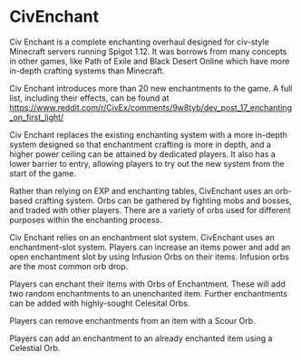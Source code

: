 # CivEnchant

Civ Enchant is a complete enchanting overhaul designed for civ-style Minecraft servers running Spigot 1.12. It was borrows from many concepts in other games, like Path of Exile and Black Desert Online which have more in-depth crafting systems than Minecraft.

Civ Enchant introduces more than 20 new enchantments to the game. A full list, including their effects, can be found at https://www.reddit.com/r/CivEx/comments/9w8tyb/dev_post_17_enchanting_on_first_light/

Civ Enchant replaces the existing enchanting system with a more in-depth system designed so that enchantment crafting is more in depth, and a higher power ceiling can be attained by dedicated players. It also has a lower barrier to entry, allowing players to try out the new system from the start of the game.

Rather than relying on EXP and enchanting tables, CivEnchant uses an orb-based crafting system. Orbs can be gathered by fighting mobs and bosses, and traded with other players. There are a variety of orbs used for different purposes within the enchanting process.

Civ Enchant relies on an enchantment slot system. CivEnchant uses an enchantment-slot system. Players can increase an items power and add an open enchantment slot by using Infusion Orbs on their items. Infusion orbs are the most common orb drop.

Players can enchant their items with Orbs of Enchantment. These will add two random enchantments to an unenchanted item. Further enchantments can be added with highly-sought Celesital Orbs.

Players can remove enchantments from an item with a Scour Orb.

Players can add an enchantment to an already enchanted item using a Celestial Orb.
